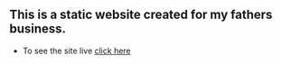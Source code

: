 ## This is a static website created for my fathers business.
- To see the site live [click here](https://tmmmultipack.com)